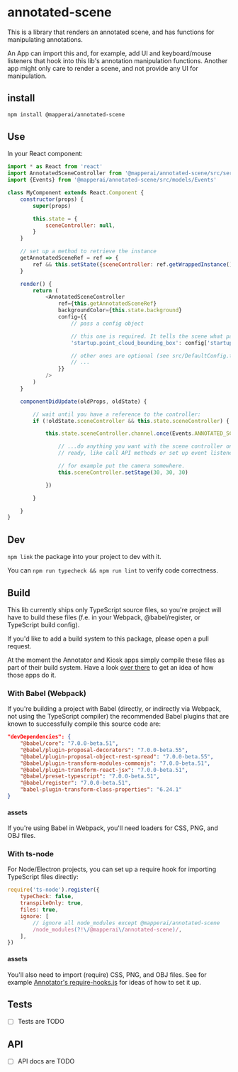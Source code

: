 # annotated-scene

This is a library that renders an annotated scene, and has functions for
manipulating annotations.

An App can import this and, for example, add UI and keyboard/mouse listeners
that hook into this lib's annotation manipulation functions. Another app might
only care to render a scene, and not provide any UI for manipulation.

## install

```sh
npm install @mapperai/annotated-scene
```

## Use

In your React component:

```js
import * as React from 'react'
import AnnotatedSceneController from '@mapperai/annotated-scene/src/services/AnnotatedSceneController'
import {Events} from '@mapperai/annotated-scene/src/models/Events'

class MyComponent extends React.Component {
	constructor(props) {
		super(props)

		this.state = {
			sceneController: null,
		}
	}

	// set up a method to retrieve the instance
	getAnnotatedSceneRef = ref => {
		ref && this.setState({sceneController: ref.getWrappedInstance()})
	}

    render() {
        return (
			<AnnotatedSceneController
				ref={this.getAnnotatedSceneRef}
				backgroundColor={this.state.background}
				config={{
					// pass a config object

					// this one is required. It tells the scene what part of the world to initially show
					'startup.point_cloud_bounding_box': config['startup.point_cloud_bounding_box'],

					// other ones are optional (see src/DefaultConfig.ts)
					// ...
				}}
			/>
		)
    }

	componentDidUpdate(oldProps, oldState) {

		// wait until you have a reference to the controller:
		if (!oldState.sceneController && this.state.sceneController) {

			this.state.sceneController.channel.once(Events.ANNOTATED_SCENE_READY, () => {

				// ...do anything you want with the scene controller once it's
				// ready, like call API methods or set up event listeners...

				// for example put the camera somewhere.
				this.sceneController.setStage(30, 30, 30)

			})

		}

	}
}
```

## Dev

`npm link` the package into your project to dev with it.

You can `npm run typecheck && npm run lint` to verify code correctness.

## Build

This lib currently ships only TypeScript source files, so you're project will
have to build these files (f.e. in your Webpack, @babel/register, or TypeScript
build config).

If you'd like to add a build system to this package, please open a pull request.

At the moment the Annotator and Kiosk apps simply compile these files as part of
their build system. Have a look [over
there](https://github.com/Signafy/mapper-annotator) to get an idea of how those
apps do it.

### With Babel (Webpack)

If you're building a project with Babel (directly, or indirectly via Webpack,
not using the TypeScript compiler) the recommended Babel plugins that are known
to successfully compile this source code are:

```json
"devDependencies": {
	"@babel/core": "7.0.0-beta.51",
	"@babel/plugin-proposal-decorators": "7.0.0-beta.55",
	"@babel/plugin-proposal-object-rest-spread": "7.0.0-beta.55",
	"@babel/plugin-transform-modules-commonjs": "7.0.0-beta.51",
	"@babel/plugin-transform-react-jsx": "7.0.0-beta.51",
	"@babel/preset-typescript": "7.0.0-beta.51",
	"@babel/register": "7.0.0-beta.51",
	"babel-plugin-transform-class-properties": "6.24.1"
}
```

#### assets

If you're using Babel in Webpack, you'll need loaders for CSS, PNG, and OBJ files.

### With ts-node

For Node/Electron projects, you can set up a require hook for importing TypeScript files directly:

```js
require('ts-node').register({
	typeCheck: false,
	transpileOnly: true,
	files: true,
	ignore: [
		// ignore all node_modules except @mapperai/annotated-scene
		/node_modules(?!\/@mapperai\/annotated-scene)/,
	],
})
```

#### assets

You'll also need to import (require) CSS, PNG, and OBJ files. See for example
[Annotator's
require-hooks.js](https://github.com/Signafy/mapper-annotator/blob/91c9807cc3fd7fd52cb79a01c465bca10b7d267d/src/require-hooks.js)
for ideas of how to set it up.

## Tests

- [ ] Tests are TODO

## API

- [ ] API docs are TODO
